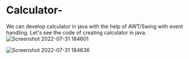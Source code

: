 # Calculator-
We can develop calculator in java with the help of AWT/Swing with event handling. Let's see the code of creating calculator in java.
![Screenshot 2022-07-31 184601](https://user-images.githubusercontent.com/84500245/182028274-4a2c2ba5-f409-4e76-b651-c84f5b4f30d7.jpg)

![Screenshot 2022-07-31 184636](https://user-images.githubusercontent.com/84500245/182028244-afce6e0c-5641-421c-b134-4faeba0f148c.jpg)

